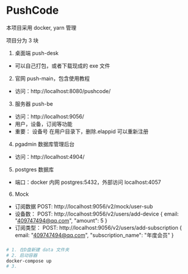 # PushCode

本项目采用 docker, yarn 管理

项目分为 3 块

1. 桌面端 push-desk

- 可以自己打包，或者下载现成的 exe 文件

2. 官网 push-main，包含使用教程

- 访问：http://localhost:8080/pushcode/

3. 服务器 push-be

- 访问：http://localhost:9056/
- 用户，设备，订阅等功能
- 重要： 设备号 在用户目录下，删除.elappid 可以重新注册

4. pgadmin 数据库管理后台

- 访问：http://localhost:4904/

5. postgres 数据库

- 端口：docker 内网 postgres:5432，外部访问 localhost:4057

6. Mock

- 订阅数据 POST: http://localhost:9056/v2/mock/user-sub
- 设备数：
  POST: http://localhost:9056/v2/users/add-device
  { email: "409747494@qq.com", "amount": 5 }
- 订阅类型： POST: http://localhost:9056/v2/users/add-subscription
  { email: "409747494@qq.com", "subscription_name": "年度会员" }

###

```bash
# 1. 在D盘新建 data 文件夹
# 2. 启动容器
docker-compose up
# 3.
```
